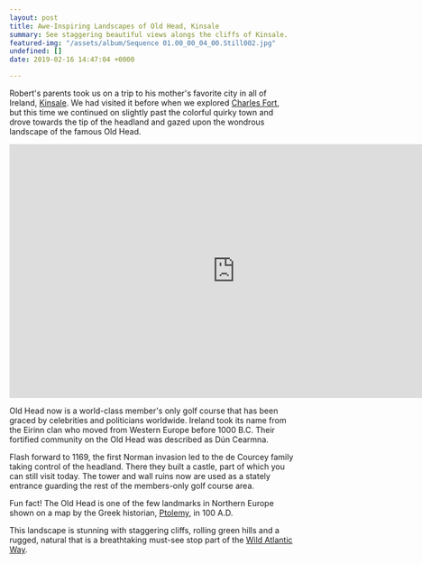 ```yaml
---
layout: post
title: Awe-Inspiring Landscapes of Old Head, Kinsale
summary: See staggering beautiful views alongs the cliffs of Kinsale.
featured-img: "/assets/album/Sequence 01.00_00_04_00.Still002.jpg"
undefined: []
date: 2019-02-16 14:47:04 +0000

---
```

Robert's parents took us on a trip to his mother's favorite city in all of Ireland, [Kinsale](https://www.kinsale.ie/). We had visited it before when we explored [Charles Fort](https://lovetravelmoney.com/exploring-charles-fort-in-kinsale-ireland/), but this time we continued on slightly past the colorful quirky town and drove towards the tip of the headland and gazed upon the wondrous landscape of the famous Old Head.

<iframe width="800" height="450" src="https://youtu.be/RXsz08V75Ls" frameborder="0" allow="accelerometer; autoplay; encrypted-media; gyroscope; picture-in-picture" allowfullscreen></iframe>

Old Head now is a world-class member's only golf course that has been graced by celebrities and politicians worldwide. Ireland took its name from the Eirinn clan who moved from Western Europe before 1000 B.C. Their fortified community on the Old Head was described as Dún Cearmna.

Flash forward to 1169, the first Norman invasion led to the de Courcey family taking control of the headland. There they built a castle, part of which you can still visit today. The tower and wall ruins now are used as a stately entrance guarding the rest of the members-only golf course area.

Fun fact! The Old Head is one of the few landmarks in Northern Europe shown on a map by the Greek historian, [Ptolemy](), in 100 A.D.

This landscape is stunning with staggering cliffs, rolling green hills and a rugged, natural that is a breathtaking must-see stop part of the [Wild Atlantic Way](https://www.wildatlanticway.com/home).
